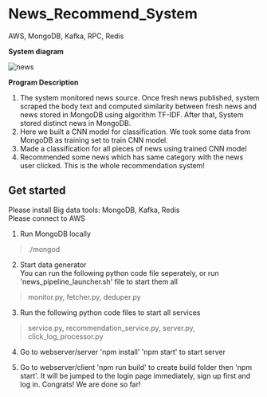 # News_Recommend_System
AWS, MongoDB, Kafka, RPC, Redis

**System diagram**

![news](https://github.com/XinxinTang/News_Recommendation_System-AWS/blob/master/Images/Screen%20Shot%202018-04-05%20at%203.10.50%20PM.png)

**Program Description** <br>
1. The system monitored news source. Once fresh news published, system scraped the body text and computed similarity between fresh news and news stored in MongoDB using algorithm TF-IDF. After that, System stored distinct news in MongoDB. <br>
2. Here we built a CNN model for classification. We took some data from MongoDB as training set to train CNN model. 
3. Made a classification for all pieces of news using trained CNN model
4. Recommended some news which has same category with the news user clicked. 
This is the whole recommendation system! 

## Get started <br>
Please install Big data tools: MongoDB, Kafka, Redis <br>
Please connect to AWS

1. Run MongoDB locally <br>
>./mongod <br>
2. Start data generator <br>
You can run the following python code file seperately, or run 'news_pipeline_launcher.sh' file to start them all <br>
> monitor.py, fetcher.py, deduper.py

3. Run the following python code files to start all services <br>
>service.py, recommendation_service.py, server.py, click_log_processor.py

4. Go to webserver/server 'npm install'  'npm start' to start server <br>

5. Go to webserver/client 'npm run build' to create build folder then 'npm start'. It will be jumped to the login page immediately, sign up first and log in. Congrats! We are done so far! <br>


